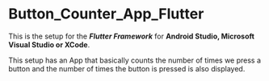 # Button_Counter_App_Flutter

This is the setup for the _**Flutter Framework**_ for **Android Studio, Microsoft Visual Studio or XCode**. 

This setup has an App that basically counts the number of times we press a button and the number of times the button is pressed is also displayed. 
